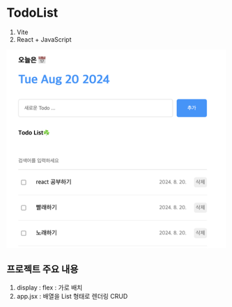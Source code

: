# TodoList

1. Vite
2. React + JavaScript

<img src="./todo.png">

## 프로젝트 주요 내용

1. display : flex : 가로 배치
2. app.jsx : 배열을 List 형태로 렌더링 CRUD
